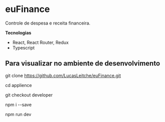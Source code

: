 # euFinance

Controle de despesa e receita financeira.

<strong>Tecnologias</strong>
<ul>
  <li>React, React Router, Redux</li>
  <li>Typescript</li>
</ul>

<h2> Para visualizar no ambiente de desenvolvimento </h2>

git clone https://github.com/LucasLeitche/euFinance.git

cd applience

git checkout developer

npm i --save

npm run dev
